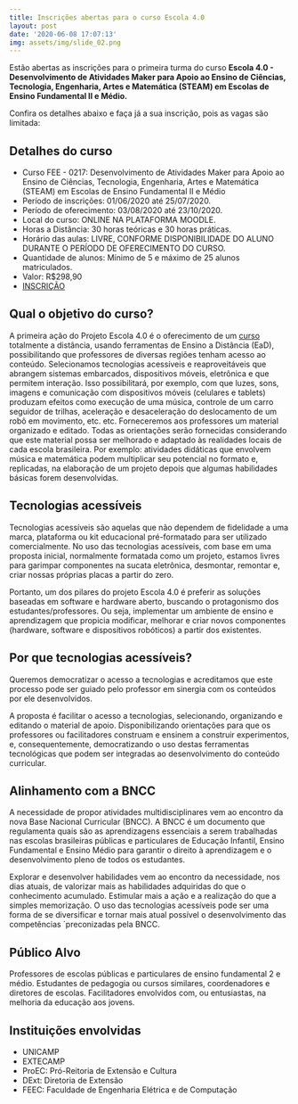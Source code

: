 ```yaml
---
title: Inscrições abertas para o curso Escola 4.0
layout: post
date: '2020-06-08 17:07:13'
img: assets/img/slide_02.png
---
```


Estão abertas as inscrições para o primeira turma do curso **Escola 4.0 - Desenvolvimento de Atividades Maker para Apoio ao Ensino de Ciências, Tecnologia, Engenharia, Artes e Matemática (STEAM) em Escolas de Ensino Fundamental II e Médio.**

Confira os detalhes abaixo e faça já a sua inscrição, pois as vagas são limitada:


## Detalhes do curso

* Curso FEE - 0217: Desenvolvimento de Atividades Maker para Apoio ao Ensino de Ciências, Tecnologia, Engenharia, Artes e Matemática (STEAM) em Escolas de Ensino Fundamental II e Médio
* Período de inscrições: 01/06/2020 até 25/07/2020.
* Período de oferecimento: 03/08/2020 até 23/10/2020.
* Local do curso: ONLINE NA PLATAFORMA MOODLE.
* Horas a Distância: 30 horas teóricas e 30 horas práticas.
* Horário das aulas: LIVRE, CONFORME DISPONIBILIDADE DO ALUNO DURANTE O PERÍODO DE OFERECIMENTO DO CURSO.
* Quantidade de alunos: Mínimo de 5 e máximo de 25 alunos matriculados.
* Valor: R$298,90
* [INSCRIÇÃO](https://www.extecamp.unicamp.br/dados.asp?sigla=%81g%DC%C2%5E%E0%DC%99&of=%F7%12%A8)


## Qual o objetivo do curso?

A primeira ação do Projeto Escola 4.0 é o oferecimento de um [curso](https://www.extecamp.unicamp.br/dados.asp?sigla=%81g%DC%C2%5E%E0%DC%99&of=%F7%12%A8) totalmente a distância, usando ferramentas de Ensino a Distância (EaD), possibilitando que professores de diversas regiões tenham acesso ao conteúdo.
Selecionamos tecnologias acessíveis e reaproveitáveis que abrangem sistemas embarcados, dispositivos móveis, eletrônica e que permitem interação. Isso possibilitará, por exemplo, com que luzes, sons, imagens e comunicação com dispositivos móveis (celulares e tablets) produzam efeitos como execução de uma música, controle de um carro seguidor de trilhas, aceleração e desaceleração do deslocamento de um robô em movimento, etc. etc. Forneceremos aos professores um material organizado e editado. Todas as orientações serão fornecidas considerando que este material possa ser melhorado e adaptado às realidades locais de cada escola brasileira. Por exemplo: atividades didáticas que envolvem música e matemática podem multiplicar seu potencial no formato e, replicadas, na elaboração de um projeto depois que algumas habilidades básicas forem desenvolvidas.


## Tecnologias acessíveis

Tecnologias acessíveis são aquelas que não dependem de fidelidade a uma marca, plataforma ou kit educacional pré-formatado para ser utilizado comercialmente. No uso das tecnologias acessíveis, com base em uma proposta inicial, normalmente formatada como um projeto, estamos livres para garimpar componentes na sucata eletrônica, desmontar, remontar e, criar nossas próprias placas a partir do zero.

Portanto, um dos pilares do projeto Escola 4.0 é preferir as soluções baseadas em software e hardware aberto, buscando o protagonismo dos estudantes/professores. Ou seja, implementar um ambiente de ensino e aprendizagem que propicia modificar, melhorar e criar novos componentes (hardware, software e dispositivos robóticos) a partir dos existentes.


## Por que tecnologias acessíveis?

Queremos democratizar o acesso a tecnologias e acreditamos que este processo pode ser guiado pelo professor em sinergia com os conteúdos por ele desenvolvidos.

A proposta é facilitar o acesso a tecnologias, selecionando, organizando e editando o material de apoio. Disponibilizando orientações para que os professores ou facilitadores construam e ensinem a construir experimentos, e, consequentemente, democratizando o uso destas ferramentas tecnológicas que podem ser integradas ao desenvolvimento do conteúdo curricular.


## Alinhamento com a BNCC

A necessidade de propor atividades multidisciplinares vem ao encontro da nova Base Nacional Curricular (BNCC). A BNCC é um documento que regulamenta quais são as aprendizagens essenciais a serem trabalhadas nas escolas brasileiras públicas e particulares de Educação Infantil, Ensino Fundamental e Ensino Médio para garantir o direito à aprendizagem e o desenvolvimento pleno de todos os estudantes.

Explorar e desenvolver habilidades vem ao encontro da necessidade, nos dias atuais, de valorizar mais as habilidades adquiridas do que o conhecimento acumulado. Estimular mais a ação e a realização do que a simples memorização. O uso das tecnologias acessíveis pode ser uma forma de se diversificar e tornar mais atual possível o desenvolvimento das competências ´preconizadas pela BNCC.


## Público Alvo

Professores de escolas públicas e particulares de ensino fundamental 2 e médio.
Estudantes de pedagogia ou cursos similares, coordenadores e diretores de escolas.
Facilitadores envolvidos com, ou entusiastas, na melhoria da educação aos jovens.


## Instituições envolvidas

- UNICAMP
- EXTECAMP
- ProEC: Pró-Reitoria de Extensão e Cultura
- DExt: Diretoria de Extensão
- FEEC: Faculdade de Engenharia Elétrica e de Computação
